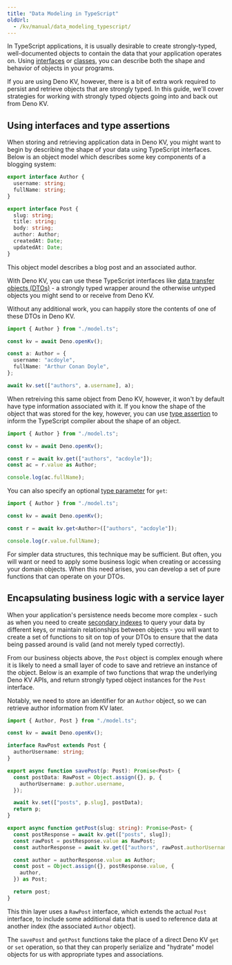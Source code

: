 ```yaml
---
title: "Data Modeling in TypeScript"
oldUrl:
  - /kv/manual/data_modeling_typescript/
---
```


<deno-admonition></deno-admonition>

In TypeScript applications, it is usually desirable to create strongly-typed,
well-documented objects to contain the data that your application operates on.
Using [interfaces](https://www.typescriptlang.org/docs/handbook/2/objects.html)
or [classes](https://www.typescriptlang.org/docs/handbook/2/classes.html), you
can describe both the shape and behavior of objects in your programs.

If you are using Deno KV, however, there is a bit of extra work required to
persist and retrieve objects that are strongly typed. In this guide, we'll cover
strategies for working with strongly typed objects going into and back out from
Deno KV.

## Using interfaces and type assertions

When storing and retrieving application data in Deno KV, you might want to begin
by describing the shape of your data using TypeScript interfaces. Below is an
object model which describes some key components of a blogging system:

```ts title="model.ts"
export interface Author {
  username: string;
  fullName: string;
}

export interface Post {
  slug: string;
  title: string;
  body: string;
  author: Author;
  createdAt: Date;
  updatedAt: Date;
}
```

This object model describes a blog post and an associated author.

With Deno KV, you can use these TypeScript interfaces like
[data transfer objects (DTOs)](https://martinfowler.com/bliki/LocalDTO.html) - a
strongly typed wrapper around the otherwise untyped objects you might send to or
receive from Deno KV.

Without any additional work, you can happily store the contents of one of these
DTOs in Deno KV.

```ts
import { Author } from "./model.ts";

const kv = await Deno.openKv();

const a: Author = {
  username: "acdoyle",
  fullName: "Arthur Conan Doyle",
};

await kv.set(["authors", a.username], a);
```

When retreiving this same object from Deno KV, however, it won't by default have
type information associated with it. If you know the shape of the object that
was stored for the key, however, you can use
[type assertion](https://www.typescriptlang.org/docs/handbook/2/everyday-types.html#type-assertions)
to inform the TypeScript compiler about the shape of an object.

```ts
import { Author } from "./model.ts";

const kv = await Deno.openKv();

const r = await kv.get(["authors", "acdoyle"]);
const ac = r.value as Author;

console.log(ac.fullName);
```

You can also specify an optional
[type parameter](https://deno.land/api?s=Deno.Kv&p=prototype.get&unstable) for
`get`:

```ts
import { Author } from "./model.ts";

const kv = await Deno.openKv();

const r = await kv.get<Author>(["authors", "acdoyle"]);

console.log(r.value.fullName);
```

For simpler data structures, this technique may be sufficient. But often, you
will want or need to apply some business logic when creating or accessing your
domain objects. When this need arises, you can develop a set of pure functions
that can operate on your DTOs.

## Encapsulating business logic with a service layer

When your application's persistence needs become more complex - such as when you
need to create [secondary indexes](./secondary_indexes) to query your data by
different keys, or maintain relationships between objects - you will want to
create a set of functions to sit on top of your DTOs to ensure that the data
being passed around is valid (and not merely typed correctly).

From our business objects above, the `Post` object is complex enough where it is
likely to need a small layer of code to save and retrieve an instance of the
object. Below is an example of two functions that wrap the underlying Deno KV
APIs, and return strongly typed object instances for the `Post` interface.

Notably, we need to store an identifier for an `Author` object, so we can
retrieve author information from KV later.

```ts
import { Author, Post } from "./model.ts";

const kv = await Deno.openKv();

interface RawPost extends Post {
  authorUsername: string;
}

export async function savePost(p: Post): Promise<Post> {
  const postData: RawPost = Object.assign({}, p, {
    authorUsername: p.author.username,
  });

  await kv.set(["posts", p.slug], postData);
  return p;
}

export async function getPost(slug: string): Promise<Post> {
  const postResponse = await kv.get(["posts", slug]);
  const rawPost = postResponse.value as RawPost;
  const authorResponse = await kv.get(["authors", rawPost.authorUsername]);

  const author = authorResponse.value as Author;
  const post = Object.assign({}, postResponse.value, {
    author,
  }) as Post;

  return post;
}
```

This thin layer uses a `RawPost` interface, which extends the actual `Post`
interface, to include some additional data that is used to reference data at
another index (the associated `Author` object).

The `savePost` and `getPost` functions take the place of a direct Deno KV `get`
or `set` operation, so that they can properly serialize and "hydrate" model
objects for us with appropriate types and associations.
